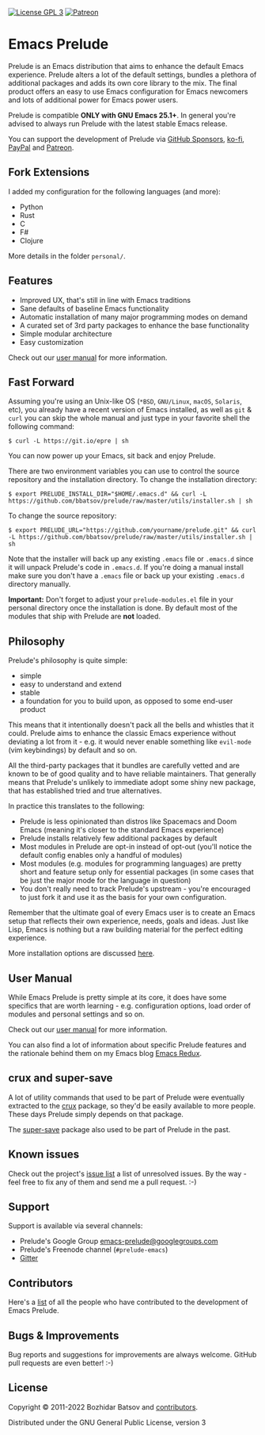 [![License GPL 3][badge-license]](http://www.gnu.org/licenses/gpl-3.0.txt)
[![Patreon](https://img.shields.io/badge/patreon-donate-orange.svg)](https://www.patreon.com/bbatsov)

Emacs Prelude
=============

Prelude is an Emacs distribution that aims to enhance the default
Emacs experience.  Prelude alters a lot of the default settings,
bundles a plethora of additional packages and adds its own core
library to the mix. The final product offers an easy to use Emacs
configuration for Emacs newcomers and lots of additional power for
Emacs power users.

Prelude is compatible **ONLY with GNU Emacs 25.1+**. In general you're
advised to always run Prelude with the latest stable Emacs release.

You can support the development of Prelude via
[GitHub Sponsors](https://github.com/sponsors/bbatsov),
[ko-fi](https://ko-fi.com/bbatsov),
[PayPal](https://www.paypal.me/bbatsov) and
[Patreon](https://www.patreon.com/bbatsov).

## Fork Extensions

I added my configuration for the following languages (and more):

* Python
* Rust
* C
* F#
* Clojure

More details in the folder `personal/`.

## Features

* Improved UX, that's still in line with Emacs traditions
* Sane defaults of baseline Emacs functionality
* Automatic installation of many major programming modes on demand
* A curated set of 3rd party packages to enhance the base functionality
* Simple modular architecture
* Easy customization

Check out our [user manual](https://prelude.emacsredux.com) for more information.

## Fast Forward

Assuming you're using an Unix-like OS (`*BSD`, `GNU/Linux`, `macOS`, `Solaris`,
etc), you already have a recent version of Emacs installed, as well as `git` & `curl` you
can skip the whole manual and just type in your favorite shell the
following command:

```shellsession
$ curl -L https://git.io/epre | sh
```

You can now power up your Emacs, sit back and enjoy Prelude.

There are two environment variables you can use to control the
source repository and the installation directory. To change the
installation directory:

```shellsession
$ export PRELUDE_INSTALL_DIR="$HOME/.emacs.d" && curl -L https://github.com/bbatsov/prelude/raw/master/utils/installer.sh | sh
```

To change the source repository:

```shellsession
$ export PRELUDE_URL="https://github.com/yourname/prelude.git" && curl -L https://github.com/bbatsov/prelude/raw/master/utils/installer.sh | sh
```

Note that the installer will back up any existing `.emacs` file or
`.emacs.d` since it will unpack Prelude's code in `.emacs.d`. If
you're doing a manual install make sure you don't have a `.emacs` file
or back up your existing `.emacs.d` directory manually.

**Important:** Don't forget to adjust your `prelude-modules.el` file in your personal directory
once the installation is done. By default most of the modules
that ship with Prelude are **not** loaded.

## Philosophy

Prelude's philosophy is quite simple:

* simple
* easy to understand and extend
* stable
* a foundation for you to build upon, as opposed to some end-user product

This means that it intentionally doesn't pack all the bells and whistles that it could.
Prelude aims to enhance the classic Emacs experience without deviating a lot from it - e.g.
it would never enable something like `evil-mode` (vim keybindings) by default and so on.

All the third-party packages that it bundles are carefully vetted and are known to be of
good quality and to have reliable maintainers. That generally means that Prelude's unlikely
to immediate adopt some shiny new package, that has established tried and true alternatives.

In practice this translates to the following:

* Prelude is less opinionated than distros like Spacemacs and Doom Emacs (meaning it's closer to the standard Emacs experience)
* Prelude installs relatively few additional packages by default
* Most modules in Prelude are opt-in instead of opt-out (you'll notice the default config enables only a handful of modules)
* Most modules (e.g. modules for programming languages) are pretty short and feature setup only for essential packages (in some cases that be just the major mode for the language in question)
* You don't really need to track Prelude's upstream - you're encouraged to just fork it and use it as the basis for your own configuration.

Remember that the ultimate goal of every Emacs user is to create an Emacs setup that reflects their own experience, needs, goals and ideas. Just like Lisp,
Emacs is nothing but a raw building material for the perfect editing experience.

More installation options are discussed [here](https://prelude.emacsredux.com/en/latest/installation/).

## User Manual

While Emacs Prelude is pretty simple at its core, it does have some specifics that
are worth learning - e.g. configuration options, load order of modules and personal settings
and so on.

Check out our [user manual](https://prelude.emacsredux.com) for more information.

You can also find a lot of information about specific Prelude features and the rationale behind them on
my Emacs blog [Emacs Redux](https://emacsredux.com).

## crux and super-save

A lot of utility commands that used to be part of Prelude were eventually extracted to the [crux](https://github.com/bbatsov/crux) package,
so they'd be easily available to more people.
These days Prelude simply depends on that package.

The [super-save](https://github.com/bbatsov/super-save) package also used to be part of Prelude in the past.

## Known issues

Check out the project's
[issue list](https://github.com/bbatsov/prelude/issues?sort=created&direction=desc&state=open)
a list of unresolved issues. By the way - feel free to fix any of them
and send me a pull request. :-)

## Support

Support is available via several channels:

* Prelude's Google Group <emacs-prelude@googlegroups.com>
* Prelude's Freenode channel (`#prelude-emacs`)
* [Gitter](https://gitter.im/bbatsov/prelude)

## Contributors

Here's a [list](https://github.com/bbatsov/prelude/contributors) of all the people who have contributed to the
development of Emacs Prelude.

## Bugs & Improvements

Bug reports and suggestions for improvements are always
welcome. GitHub pull requests are even better! :-)

## License

Copyright © 2011-2022 Bozhidar Batsov and
[contributors](https://github.com/bbatsov/prelude/contributors).

Distributed under the GNU General Public License, version 3

[badge-license]: https://img.shields.io/badge/license-GPL_3-green.svg

